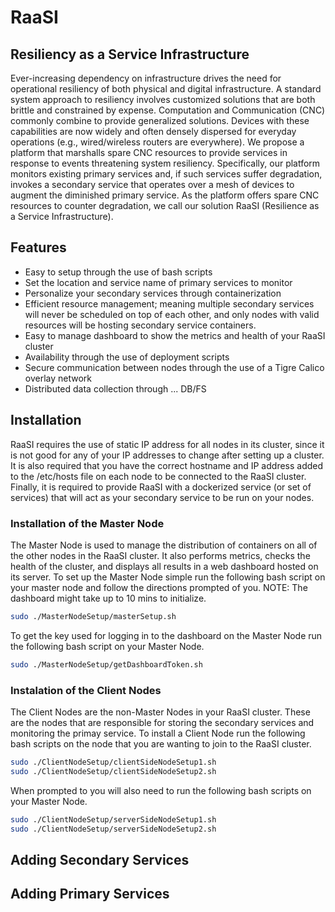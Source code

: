 # RaaSI
## Resiliency as a Service Infrastructure


Ever-increasing dependency on infrastructure drives the need for operational resiliency of both physical and digital infrastructure. A standard system approach to resiliency involves customized solutions that are both brittle and constrained by expense. Computation and Communication (CNC) commonly combine to provide generalized solutions. Devices with these capabilities are now widely and often densely dispersed for everyday operations (e.g., wired/wireless routers are everywhere). We propose a platform that marshalls spare CNC resources to provide services in response to events threatening system resiliency. Specifically, our platform monitors existing primary services and, if such services suffer degradation, invokes a secondary service that operates over a mesh of devices to augment the diminished primary service. As the platform offers spare CNC resources to counter degradation, we call our solution RaaSI (Resilience as a Service Infrastructure).


## Features

- Easy to setup through the use of bash scripts
- Set the location and service name of primary services to monitor
- Personalize your secondary services through containerization
- Efficient resource management; meaning multiple secondary services will never be scheduled on top of each other, and only nodes with valid resources will be hosting secondary service containers.
- Easy to manage dashboard to show the metrics and health of your RaaSI cluster
- Availability through the use of deployment scripts
- Secure communication between nodes through the use of a Tigre Calico overlay network
- Distributed data collection through ... DB/FS


## Installation

RaaSI requires the use of static IP address for all nodes in its cluster, since it is not good for any of your IP addresses to change after setting up a cluster. It is also required that you have the correct hostname and IP address added to the /etc/hosts file on each node to be connected to the RaaSI cluster. Finally, it is required to provide RaaSI with a dockerized service (or set of services) that will act as your secondary service to be run on your nodes.

### Installation of the Master Node
The Master Node is used to manage the distribution of containers on all of the other nodes in the RaaSI cluster. It also performs metrics, checks the health of the cluster, and displays all results in a web dashboard hosted on its server.
To set up the Master Node simple run the following bash script on your master node and follow the directions prompted of you. NOTE: The dashboard might take up to 10 mins to initialize.

```sh
sudo ./MasterNodeSetup/masterSetup.sh
```

To get the key used for logging in to the dashboard on the Master Node run the following bash script on your Master Node.

```sh
sudo ./MasterNodeSetup/getDashboardToken.sh
```

### Instalation of the Client Nodes
The Client Nodes are the non-Master Nodes in your RaaSI cluster. These are the nodes that are responsible for storing the secondary services and monitoring the primay service.
To install a Client Node run the following bash scripts on the node that you are wanting to join to the RaaSI cluster.

```sh
sudo ./ClientNodeSetup/clientSideNodeSetup1.sh
sudo ./ClientNodeSetup/clientSideNodeSetup2.sh
```

When prompted to you will also need to run the following bash scripts on your Master Node.

```sh
sudo ./ClientNodeSetup/serverSideNodeSetup1.sh
sudo ./ClientNodeSetup/serverSideNodeSetup2.sh
```

## Adding Secondary Services

## Adding Primary Services


